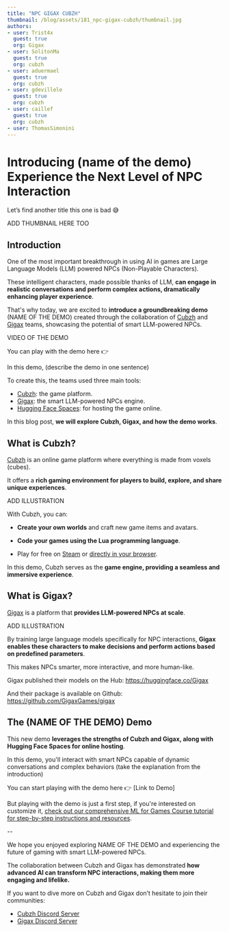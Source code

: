 ```yaml
---
title: "NPC GIGAX CUBZH" 
thumbnail: /blog/assets/181_npc-gigax-cubzh/thumbnail.jpg
authors:
- user: Trist4x
  guest: true
  org: Gigax
- user: SolitonMa
  guest: true
  org: cubzh
- user: aduermael
  guest: true
  org: cubzh
- user: gdevillele
  guest: true
  org: cubzh
- user: caillef
  guest: true
  org: cubzh
- user: ThomasSimonini
---
```


# Introducing (name of the demo) Experience the Next Level of NPC Interaction

Let’s find another title this one is bad 😅

ADD THUMBNAIL HERE TOO

## Introduction

One of the most important breakthrough in using AI in games are Large Language Models (LLM) powered NPCs (Non-Playable Characters).

These intelligent characters, made possible thanks of LLM, **can engage in realistic conversations and perform complex actions, dramatically enhancing player experience**.

That's why today, we are excited to **introduce a groundbreaking demo** (NAME OF THE DEMO) created through the collaboration of [Cubzh](https://cu.bzh/) and [Gigax](https://github.com/GigaxGames/gigax) teams, showcasing the potential of smart LLM-powered NPCs.

VIDEO OF THE DEMO

You can play with the demo here 👉

In this demo, (describe the demo in one sentence)

To create this, the teams used three main tools:

- [Cubzh](https://cu.bzh/): the game platform.
- [Gigax](https://github.com/GigaxGames/gigax): the smart LLM-powered NPCs engine.
- [Hugging Face Spaces](https://huggingface.co/spaces): for hosting the game online.

In this blog post, **we will explore Cubzh, Gigax, and how the demo works**.


## What is Cubzh?

[Cubzh](https://cu.bzh/) is an online game platform where everything is made from voxels (cubes). 

It offers a **rich gaming environment for players to build, explore, and share unique experiences**.

ADD ILLUSTRATION

With Cubzh, you can:

- **Create your own worlds** and craft new game items and avatars.

- **Code your games using the Lua programming language**.

- Play for free on [Steam](https://store.steampowered.com/app/1386770/Cubzh_Open_Alpha/?l=french) or [directly in your browser](https://app.cu.bzh/).

In this demo, Cubzh serves as the **game engine, providing a seamless and immersive experience**.


## What is Gigax?

[Gigax](https://github.com/GigaxGames/gigax) is a platform that **provides LLM-powered NPCs at scale**.

ADD ILLUSTRATION

By training large language models specifically for NPC interactions, **Gigax enables these characters to make decisions and perform actions based on predefined parameters**.

This makes NPCs smarter, more interactive, and more human-like.

Gigax published their models on the Hub: https://huggingface.co/Gigax

And their package is available on Github: https://github.com/GigaxGames/gigax


## The (NAME OF THE DEMO) Demo

This new demo **leverages the strengths of Cubzh and Gigax, along with Hugging Face Spaces for online hosting**.

In this demo, you'll interact with smart NPCs capable of dynamic conversations and complex behaviors (take the explanation from the introduction)

You can start playing with the demo here 👉 [Link to Demo]


But playing with the demo is just a first step, if you're interested on customize it, [check out our comprehensive ML for Games Course tutorial for step-by-step instructions and resources](https://huggingface.co/learn/ml-games-course/unit3/introduction).

-- 

We hope you enjoyed exploring NAME OF THE DEMO and experiencing the future of gaming with smart LLM-powered NPCs. 

The collaboration between Cubzh and Gigax has demonstrated **how advanced AI can transform NPC interactions, making them more engaging and lifelike.**

If you want to dive more on Cubzh and Gigax don’t hesitate to join their communities:

- [Cubzh Discord Server](https://discord.com/invite/cubzh) 
- [Gigax Discord Server](https://discord.gg/rRBSueTKXg)

